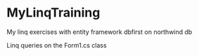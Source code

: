 # MyLinqTraining
My linq exercises with entity framework dbfirst on northwind db

Linq queries on the Form1.cs class
